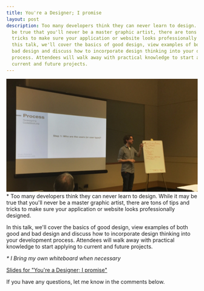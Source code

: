 ```yaml
---
title: You're a Designer; I promise
layout: post
description: Too many developers think they can never learn to design. While it may
  be true that you'll never be a master graphic artist, there are tons of tips and
  tricks to make sure your application or website looks professionally designed. In
  this talk, we'll cover the basics of good design, view examples of both good and
  bad design and discuss how to incorporate design thinking into your development
  process. Attendees will walk away with practical knowledge to start applying to
  current and future projects.
---
```


![Photo from CodeStock 2015](/images/speaking/codestock-youre-a-designer.jpg) &#42; Too many developers think they can never learn to design. While it may be true that you'll never be a master graphic artist, there are tons of tips and tricks to make sure your application or website looks professionally designed.

In this talk, we'll cover the basics of good design, view examples of both good and bad design and discuss how to incorporate design thinking into your development process. Attendees will walk away with practical knowledge to start applying to current and future projects.

*&#42; I Bring my own whiteboard when necessary*

[Slides for "You're a Designer; I promise"](http://www.slideshare.net/BryanRobinson2/youre-a-designer)

If you have any questions, let me know in the comments below.
